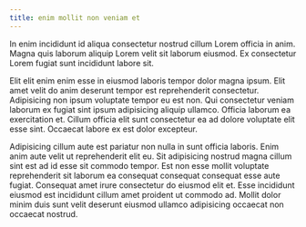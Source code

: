 ```yaml
---
title: enim mollit non veniam et
---
```


In enim incididunt id aliqua consectetur nostrud cillum Lorem officia in anim. Magna quis laborum aliquip Lorem velit sit laborum eiusmod. Ex consectetur Lorem fugiat sunt incididunt labore sit.

Elit elit enim enim esse in eiusmod laboris tempor dolor magna ipsum. Elit amet velit do anim deserunt tempor est reprehenderit consectetur. Adipisicing non ipsum voluptate tempor eu est non. Qui consectetur veniam laborum ex fugiat sint ipsum adipisicing aliquip ullamco. Officia laborum ea exercitation et. Cillum officia elit sunt consectetur ea ad dolore voluptate elit esse sint. Occaecat labore ex est dolor excepteur.

Adipisicing cillum aute est pariatur non nulla in sunt officia laboris. Enim anim aute velit ut reprehenderit elit eu. Sit adipisicing nostrud magna cillum sint est ad id esse sit commodo tempor. Est non esse mollit voluptate reprehenderit sit laborum ea consequat consequat consequat esse aute fugiat. Consequat amet irure consectetur do eiusmod elit et. Esse incididunt eiusmod est incididunt cillum amet proident ut commodo ad. Mollit dolor minim duis sunt velit deserunt eiusmod ullamco adipisicing occaecat non occaecat nostrud.